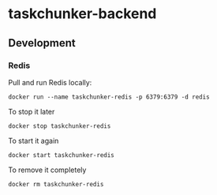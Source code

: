 # taskchunker-backend

## Development
### Redis
Pull and run Redis locally:
```
docker run --name taskchunker-redis -p 6379:6379 -d redis
```

To stop it later
```
docker stop taskchunker-redis
```

To start it again
```
docker start taskchunker-redis
```

To remove it completely
```
docker rm taskchunker-redis
```

